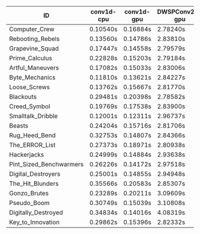 |ID|conv1d-cpu|conv1d-gpu|DWSPConv2D-gpu|gemm-gpu|avg|
|-|-|-|-|-|-|
|Computer_Crew|0.10540s|0.16884s|2.78240s|1.65599s|1.17816s|
|Rebooting_Rebels|0.13560s|0.14786s|2.83810s|1.67434s|1.19898s|
|Grapevine_Squad|0.17447s|0.14558s|2.79579s|1.70067s|1.20413s|
|Prime_Calculus|0.22828s|0.15203s|2.79184s|1.66506s|1.20930s|
|Artful_Maneuvers|0.17082s|0.15033s|2.83006s|1.69952s|1.21268s|
|Byte_Mechanics|0.11810s|0.13621s|2.84227s|1.75528s|1.21296s|
|Loose_Screws|0.13762s|0.15667s|2.81770s|1.75163s|1.21590s|
|Blackouts|0.29481s|0.20398s|2.78582s|1.67610s|1.24018s|
|Creed_Symbol|0.19769s|0.17538s|2.83900s|1.75225s|1.24108s|
|Smalltalk_Dribble|0.12001s|0.12311s|2.96737s|1.81520s|1.25642s|
|Beasts|0.24204s|0.15716s|2.81706s|1.92575s|1.28550s|
|Rug_Heed_Bend|0.32753s|0.14807s|2.84366s|1.82760s|1.28672s|
|The_ERROR_List|0.27373s|0.18971s|2.80938s|1.88181s|1.28866s|
|Hackerjacks|0.24999s|0.14884s|2.93638s|1.90671s|1.31048s|
|Pint_Sized_Benchwarmers|0.26226s|0.14172s|2.97518s|1.88534s|1.31612s|
|Digital_Destroyers|0.25001s|0.14855s|2.94948s|1.92435s|1.31810s|
|The_Hit_Blunders|0.35566s|0.20583s|2.85307s|1.88094s|1.32388s|
|Gonzo_Brutes|0.23289s|0.20211s|3.09609s|1.93704s|1.36703s|
|Pseudo_Boom|0.30749s|0.15039s|3.10808s|2.00341s|1.39234s|
|Digitally_Destroyed|0.34834s|0.14016s|4.08319s|2.46761s|1.75982s|
|Key_to_Innovation|0.29862s|0.15396s|2.82332s|infs|infs|
